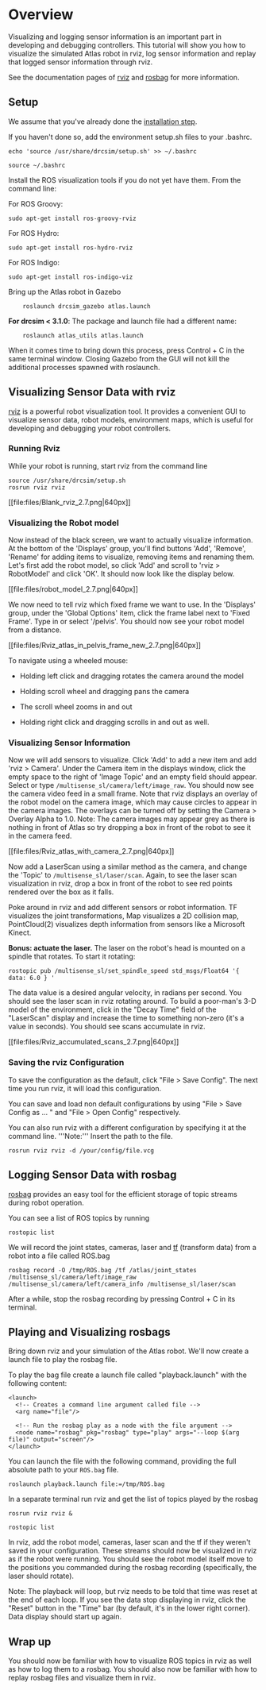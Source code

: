 #  Overview

Visualizing and logging sensor information is an important part in developing and debugging controllers. This tutorial will show you how to visualize the simulated Atlas robot in rviz, log sensor information and replay that logged sensor information through rviz.

See the documentation pages of [rviz](http://www.ros.org/wiki/rviz) and [rosbag](http://www.ros.org/wiki/rosbag) for more information.

## Setup

We assume that you've already done the [installation step](http://gazebosim.org/tutorials?tut=drcsim_install&cat=drcsim).

If you haven't done so, add the environment setup.sh files to your .bashrc.

~~~
echo 'source /usr/share/drcsim/setup.sh' >> ~/.bashrc
~~~

~~~
source ~/.bashrc
~~~

Install the ROS visualization tools if you do not yet have them. From the command line:

  For ROS Groovy:

~~~
sudo apt-get install ros-groovy-rviz
~~~

  For ROS Hydro:

~~~
sudo apt-get install ros-hydro-rviz
~~~

  For ROS Indigo:

~~~
sudo apt-get install ros-indigo-viz
~~~

Bring up the Atlas robot in Gazebo

        roslaunch drcsim_gazebo atlas.launch

  **For drcsim < 3.1.0**: The package and launch file had a different name:

        roslaunch atlas_utils atlas.launch

When it comes time to bring down this process, press Control + C in the same terminal window. Closing Gazebo from the GUI will not kill the additional processes spawned with roslaunch.

## Visualizing Sensor Data with rviz

[rviz](http://www.ros.org/wiki/rviz) is a powerful robot visualization tool. It provides a convenient GUI to visualize sensor data, robot models, environment maps, which is useful for developing and debugging your robot controllers.

### Running Rviz ###
While your robot is running, start rviz from the command line

~~~
source /usr/share/drcsim/setup.sh
rosrun rviz rviz
~~~

[[file:files/Blank_rviz_2.7.png|640px]]

### Visualizing the Robot model

Now instead of the black screen, we want to actually visualize information. At the bottom of the 'Displays' group, you'll find buttons 'Add', 'Remove', 'Rename' for adding items to visualize, removing items and renaming them. Let's first add the robot model, so click 'Add' and scroll to 'rviz > RobotModel' and click 'OK'. It should now look like the display below.


[[file:files/robot_model_2.7.png|640px]]


We now need to tell rviz which fixed frame we want to use. In the 'Displays' group, under the 'Global Options' item, click the frame label next to 'Fixed Frame'. Type in or select '/pelvis'. You should now see your robot model from a distance.

[[file:files/Rviz_atlas_in_pelvis_frame_new_2.7.png|640px]]


To navigate using a wheeled mouse:

 * Holding left click and dragging rotates the camera around the model

 * Holding scroll wheel and dragging pans the camera

 * The scroll wheel zooms in and out

 * Holding right click and dragging scrolls in and out as well.

### Visualizing Sensor Information

Now we will add sensors to visualize. Click 'Add' to add a new item and add 'rviz > Camera'. Under the Camera item in the displays window, click the empty space to the right of 'Image Topic' and an empty field should appear. Select or type `/multisense_sl/camera/left/image_raw`. You should now see the camera video feed in a small frame. Note that rviz displays an overlay of the robot model on the camera image, which may cause circles to appear in the camera images. The overlays can be turned off by setting the Camera > Overlay Alpha to 1.0. Note: The camera images may appear grey as there is nothing in front of Atlas so try dropping a box in front of the robot to see it in the camera feed.

[[file:files/Rviz_atlas_with_camera_2.7.png|640px]]

Now add a LaserScan using a similar method as the camera, and change the 'Topic' to `/multisense_sl/laser/scan`. Again, to see the laser scan visualization in rviz, drop a box in front of the robot to see red points rendered over the box as it falls.

Poke around in rviz and add different sensors or robot information. TF visualizes the joint transformations, Map visualizes a 2D collision map, PointCloud(2) visualizes depth information from sensors like a Microsoft Kinect.

**Bonus: actuate the laser.**  The laser on the robot's head is mounted on a spindle that rotates.  To start it rotating:

~~~
rostopic pub /multisense_sl/set_spindle_speed std_msgs/Float64 '{ data: 6.0 } '
~~~

The data value is a desired angular velocity, in radians per second.  You should see the laser scan in rviz rotating around.  To build a poor-man's 3-D model of the environment, click in the "Decay Time" field of the "LaserScan" display and increase the time to something non-zero (it's a value in seconds).  You should see scans accumulate in rviz.

[[file:files/Rviz_accumulated_scans_2.7.png|640px]]

### Saving the rviz Configuration

To save the configuration as the default, click "File > Save Config". The next time you run rviz, it will load this configuration.

You can save and load non default configurations by using "File > Save Config as ... " and "File > Open Config" respectively.

You can also run rviz with a different configuration by specifying it at the command line. '''Note:''' Insert the path to the file.

~~~
rosrun rviz rviz -d /your/config/file.vcg
~~~

## Logging Sensor Data with rosbag

[rosbag](http://www.ros.org/wiki/rosbag) provides an easy tool for the efficient storage of topic streams during robot operation.

You can see a list of ROS topics by running

~~~
rostopic list
~~~

We will record the joint states, cameras, laser and [tf](http://www.ros.org/wiki/tf) (transform data) from a robot into a file called ROS.bag

~~~
rosbag record -O /tmp/ROS.bag /tf /atlas/joint_states /multisense_sl/camera/left/image_raw /multisense_sl/camera/left/camera_info /multisense_sl/laser/scan
~~~

After a while, stop the rosbag recording by pressing Control + C in its terminal.

## Playing and Visualizing rosbags

Bring down rviz and your simulation of the Atlas robot. We'll now create a launch file to play the rosbag file.

To play the bag file create a launch file called "playback.launch" with the following content:

~~~
<launch>
  <!-- Creates a command line argument called file -->
  <arg name="file"/>

  <!-- Run the rosbag play as a node with the file argument -->
  <node name="rosbag" pkg="rosbag" type="play" args="--loop $(arg file)" output="screen"/>
</launch>
~~~

You can launch the file with the following command, providing the full absolute path to your `ROS.bag` file.

~~~
roslaunch playback.launch file:=/tmp/ROS.bag
~~~

In a separate terminal run rviz and get the list of topics played by the rosbag

~~~
rosrun rviz rviz &
~~~

~~~
rostopic list
~~~

In rviz, add the robot model, cameras, laser scan and the tf if they weren't saved in your configuration. These streams should now be visualized in rviz as if the robot were running. You should see the robot model itself move to the positions you commanded during the rosbag recording (specifically, the laser should rotate).

Note: The playback will loop, but rviz needs to be told that time was reset at the end of each loop.  If you see the data stop displaying in rviz, click the "Reset" button in the "Time" bar (by default, it's in the lower right corner).  Data display should start up again.

## Wrap up

You should now be familiar with how to visualize ROS topics in rviz as well as how to log them to a rosbag. You should also now be familiar with how to replay rosbag files and visualize them in rviz.
